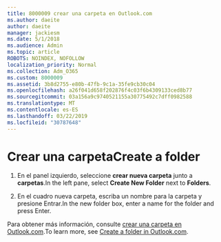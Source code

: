 ```yaml
---
title: 8000009 crear una carpeta en Outlook.com
ms.author: daeite
author: daeite
manager: jackiesm
ms.date: 5/1/2018
ms.audience: Admin
ms.topic: article
ROBOTS: NOINDEX, NOFOLLOW
localization_priority: Normal
ms.collection: Adm_O365
ms.custom: 8000009
ms.assetid: 3b8d2755-e80b-47fb-9c1a-35fe9cb30c04
ms.openlocfilehash: a26f041d658f202876f4c03f6b4309133ced8b77
ms.sourcegitcommit: 03a156a9c9740521155a30775492c7dff0982588
ms.translationtype: MT
ms.contentlocale: es-ES
ms.lasthandoff: 03/22/2019
ms.locfileid: "30787648"
---
```

# <a name="create-a-folder"></a><span data-ttu-id="6dc78-102">Crear una carpeta</span><span class="sxs-lookup"><span data-stu-id="6dc78-102">Create a folder</span></span>

1. <span data-ttu-id="6dc78-103">En el panel izquierdo, seleccione **crear nueva carpeta** junto a **carpetas**.</span><span class="sxs-lookup"><span data-stu-id="6dc78-103">In the left pane, select **Create New Folder** next to **Folders**.</span></span> 
    
2. <span data-ttu-id="6dc78-104">En el cuadro nueva carpeta, escriba un nombre para la carpeta y presione Entrar.</span><span class="sxs-lookup"><span data-stu-id="6dc78-104">In the new folder box, enter a name for the folder and press Enter.</span></span>
    
<span data-ttu-id="6dc78-105">Para obtener más información, consulte [crear una carpeta en Outlook.com](https://go.microsoft.com/fwlink/p/?linkid=873114).</span><span class="sxs-lookup"><span data-stu-id="6dc78-105">To learn more, see [Create a folder in Outlook.com](https://go.microsoft.com/fwlink/p/?linkid=873114).</span></span>
  

